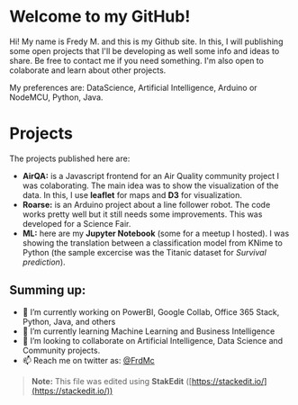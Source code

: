 # Welcome to my GitHub!

Hi! My name is Fredy M. and this is my Github site. In this, I will publishing some open projects that I'll be developing as well some info and ideas to share. Be free to contact me if you need something. I'm also open to colaborate and learn about other projects.

My preferences are: DataScience, Artificial Intelligence, Arduino or NodeMCU, Python, Java. 

# Projects

The projects published here are: 
- **AirQA:** is a Javascript frontend for an Air Quality community project I was colaborating. The main idea was to show the visualization of the data. In this, I use **leaflet** for maps and **D3** for visualization.
- **Roarse:** is an Arduino project about a line follower robot. The code works pretty well but it still needs some improvements. This was developed for a Science Fair.
- **ML:** here are my **Jupyter Notebook** (some for a meetup I hosted). I was showing the translation between a classification model from KNime to Python (the sample excercise was the Titanic dataset for *Survival prediction*).   

## Summing up: ##

- 🔭 I’m currently working on PowerBI, Google Collab, Office 365 Stack, Python, Java, and others
- 🌱 I’m currently learning Machine Learning and Business Intelligence
- 👯 I’m looking to collaborate on Artificial Intelligence, Data Science and Community projects.
- 📫 Reach me on twitter as: [@FrdMc](https://twitter.com/frdmc) 

> **Note:** This file was edited using **StakEdit** ([https://stackedit.io/](https://stackedit.io/))

